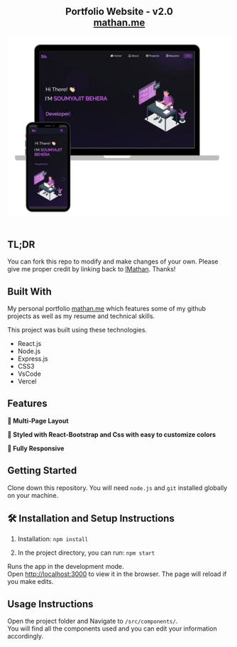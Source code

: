 <h2 align="center">
  Portfolio Website - v2.0<br/>
  <a href="https://mathanl.me/" target="_blank">mathan.me</a>
</h2>
<div align="center">
  <img alt="Demo" src="./Images/readme-img1.png" />
</div>

<br/>

## TL;DR

You can fork this repo to modify and make changes of your own. Please give me proper credit by linking back to [lMathan](https://github.com/LMathan/portfolio). Thanks!

## Built With

My personal portfolio <a href="https://mathanl.me/" target="_blank">mathan.me</a> which features some of my github projects as well as my resume and technical skills.<br/>

This project was built using these technologies.

- React.js
- Node.js
- Express.js
- CSS3
- VsCode
- Vercel

## Features

**📖 Multi-Page Layout**

**🎨 Styled with React-Bootstrap and Css with easy to customize colors**

**📱 Fully Responsive**

## Getting Started

Clone down this repository. You will need `node.js` and `git` installed globally on your machine.

## 🛠 Installation and Setup Instructions

1. Installation: `npm install`

2. In the project directory, you can run: `npm start`

Runs the app in the development mode.\
Open [http://localhost:3000](http://localhost:3000) to view it in the browser.
The page will reload if you make edits.

## Usage Instructions

Open the project folder and Navigate to `/src/components/`. <br/>
You will find all the components used and you can edit your information accordingly.